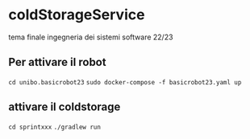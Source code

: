 # coldStorageService
tema finale ingegneria dei sistemi software 22/23

## Per attivare il robot
`cd unibo.basicrobot23`
`sudo docker-compose -f basicrobot23.yaml up`

## attivare il coldstorage

`cd sprintxxx`
`./gradlew run`
